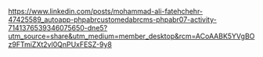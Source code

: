 https://www.linkedin.com/posts/mohammad-ali-fatehchehr-47425589_autoapp-phpabrcustomedabrcms-phpabr07-activity-7141376539346075650-dne5?utm_source=share&utm_medium=member_desktop&rcm=ACoAABK5YVgBOz9FTmiZXt2vl0QnPUxFESZ-9y8
